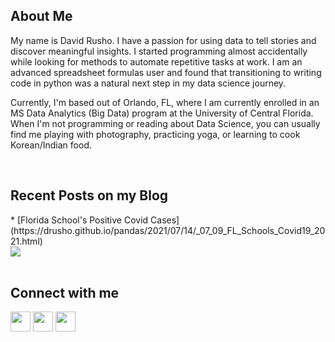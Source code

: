 <h2> About Me</h2>

My name is David Rusho.  I have a passion for using data to tell stories and discover meaningful insights. I started programming almost accidentally while looking for methods to automate repetitive tasks at work.  I am an advanced spreadsheet formulas user and found that transitioning to writing code in python was a natural next step in my data science journey.

Currently, I'm based out of Orlando, FL, where I am currently enrolled in an MS Data Analytics (Big Data) program at the University of Central Florida. When I'm not programming or reading about Data Science, you can usually find me playing with photography, practicing yoga, or learning to cook Korean/Indian food.

<br>

<h2>Recent Posts on my Blog</h2>
* [Florida School's Positive Covid Cases](https://drusho.github.io/pandas/2021/07/14/_07_09_FL_Schools_Covid19_2021.html)

<br>
<a href="https://github.com/anuraghazra/convoychat">
<img align="center" src="https://github-readme-stats.vercel.app/api/top-langs/?username=drusho&theme=default" />
</a>

<br>
<br>

<h2> Connect with me  </h2><a href = 'https://www.linkedin.com/in/davidruho'> <img width = '32px' align= 'center' src="https://raw.githubusercontent.com/rahulbanerjee26/githubAboutMeGenerator/main/icons/linked-in-alt.svg"/></a>
<a href = 'https://www.twitter.com/drusho'> <img width = '32px' align= 'center' src="https://raw.githubusercontent.com/rahulbanerjee26/githubAboutMeGenerator/main/icons/twitter.svg"/></a> <a href = 'https://www.github.com/drusho'> <img width = '32px' align= 'center' src="https://raw.githubusercontent.com/rahulbanerjee26/githubAboutMeGenerator/main/icons/github.svg"/></a>



